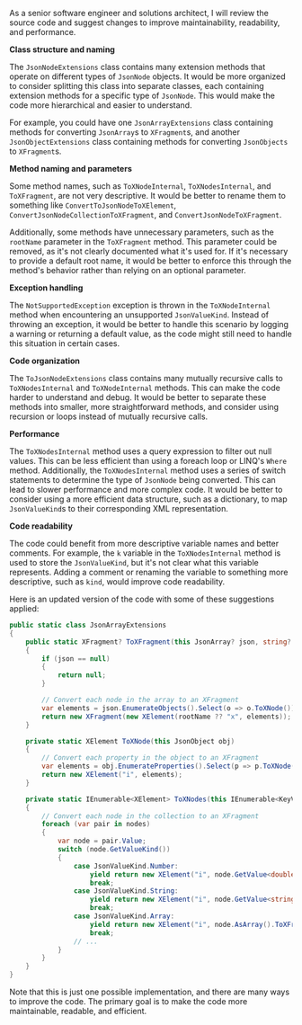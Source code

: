 As a senior software engineer and solutions architect, I will review the source code and suggest changes to improve maintainability, readability, and performance.

**Class structure and naming**

The `JsonNodeExtensions` class contains many extension methods that operate on different types of `JsonNode` objects. It would be more organized to consider splitting this class into separate classes, each containing extension methods for a specific type of `JsonNode`. This would make the code more hierarchical and easier to understand.

For example, you could have one `JsonArrayExtensions` class containing methods for converting `JsonArray`s to `XFragment`s, and another `JsonObjectExtensions` class containing methods for converting `JsonObjects` to `XFragment`s.

**Method naming and parameters**

Some method names, such as `ToXNodeInternal`, `ToXNodesInternal`, and `ToXFragment`, are not very descriptive. It would be better to rename them to something like `ConvertToJsonNodeToXElement`, `ConvertJsonNodeCollectionToXFragment`, and `ConvertJsonNodeToXFragment`.

Additionally, some methods have unnecessary parameters, such as the `rootName` parameter in the `ToXFragment` method. This parameter could be removed, as it's not clearly documented what it's used for. If it's necessary to provide a default root name, it would be better to enforce this through the method's behavior rather than relying on an optional parameter.

**Exception handling**

The `NotSupportedException` exception is thrown in the `ToXNodeInternal` method when encountering an unsupported `JsonValueKind`. Instead of throwing an exception, it would be better to handle this scenario by logging a warning or returning a default value, as the code might still need to handle this situation in certain cases.

**Code organization**

The `ToJsonNodeExtensions` class contains many mutually recursive calls to `ToXNodesInternal` and `ToXNodeInternal` methods. This can make the code harder to understand and debug. It would be better to separate these methods into smaller, more straightforward methods, and consider using recursion or loops instead of mutually recursive calls.

**Performance**

The `ToXNodesInternal` method uses a query expression to filter out null values. This can be less efficient than using a foreach loop or LINQ's `Where` method. Additionally, the `ToXNodesInternal` method uses a series of switch statements to determine the type of `JsonNode` being converted. This can lead to slower performance and more complex code. It would be better to consider using a more efficient data structure, such as a dictionary, to map `JsonValueKind`s to their corresponding XML representation.

**Code readability**

The code could benefit from more descriptive variable names and better comments. For example, the `k` variable in the `ToXNodesInternal` method is used to store the `JsonValueKind`, but it's not clear what this variable represents. Adding a comment or renaming the variable to something more descriptive, such as `kind`, would improve code readability.

Here is an updated version of the code with some of these suggestions applied:
```csharp
public static class JsonArrayExtensions
{
    public static XFragment? ToXFragment(this JsonArray? json, string? rootName = null)
    {
        if (json == null)
        {
            return null;
        }

        // Convert each node in the array to an XFragment
        var elements = json.EnumerateObjects().Select(o => o.ToXNode());
        return new XFragment(new XElement(rootName ?? "x", elements));
    }

    private static XElement ToXNode(this JsonObject obj)
    {
        // Convert each property in the object to an XFragment
        var elements = obj.EnumerateProperties().Select(p => p.ToXNode());
        return new XElement("i", elements);
    }

    private static IEnumerable<XElement> ToXNodes(this IEnumerable<KeyValuePair<string, JsonNode>> nodes)
    {
        // Convert each node in the collection to an XFragment
        foreach (var pair in nodes)
        {
            var node = pair.Value;
            switch (node.GetValueKind())
            {
                case JsonValueKind.Number:
                    yield return new XElement("i", node.GetValue<double>().ToString());
                    break;
                case JsonValueKind.String:
                    yield return new XElement("i", node.GetValue<string>());
                    break;
                case JsonValueKind.Array:
                    yield return new XElement("i", node.AsArray().ToXFragment());
                    break;
                // ...
            }
        }
    }
}
```
Note that this is just one possible implementation, and there are many ways to improve the code. The primary goal is to make the code more maintainable, readable, and efficient.